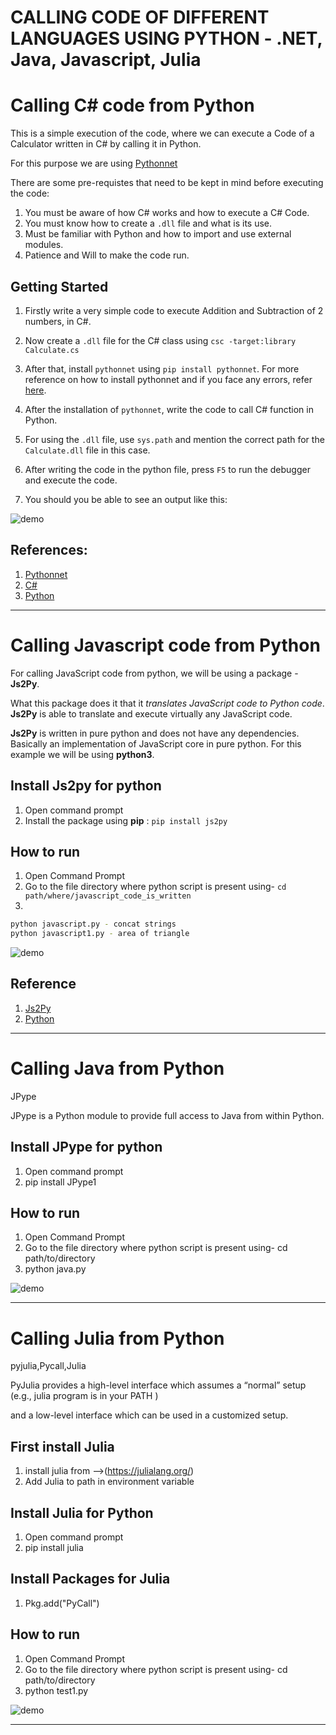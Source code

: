 # CALLING CODE OF DIFFERENT LANGUAGES USING PYTHON - .NET, Java, Javascript, Julia


# Calling C# code from Python

This is a simple execution of the code, where we can execute a Code of a Calculator written in C# by calling it in Python.

For this purpose we are using [Pythonnet](https://github.com/pythonnet)

There are some pre-requistes that need to be kept in mind before executing the code:

1. You must be aware of how C# works and how to execute a C# Code.
2. You must know how to create a `.dll` file and what is its use.
3. Must be familiar with Python and how to import and use external modules.
4. Patience and Will to make the code run.

## Getting Started

1. Firstly write a very simple code to execute Addition and Subtraction of 2 numbers, in C#.

2. Now create a `.dll` file for the C# class using `csc -target:library Calculate.cs`

3. After that, install `pythonnet` using `pip install pythonnet`. For more reference on how to install pythonnet and if you face any errors, refer [here](http://pythonnet.github.io/).

4. After the installation of `pythonnet`, write the code to call C# function in Python.

5. For using the `.dll` file, use `sys.path` and mention the correct path for the `Calculate.dll` file in this case.

6. After writing the code in the python file, press `F5` to run the debugger and execute the code.

7. You should you be able to see an output like this:


![demo](/images/output.png)


## References:

1. [Pythonnet](http://pythonnet.github.io/)
2. [C#](https://docs.microsoft.com/en-us/dotnet/csharp/)
3. [Python](https://www.python.org/) 

---

# Calling Javascript code from Python

For calling JavaScript code from python, we will be using a package - __Js2Py__.


What this package does it that it _translates JavaScript code to Python code_. __Js2Py__ is able to translate and execute virtually any JavaScript code.

__Js2Py__ is written in pure python and does not have any dependencies. Basically an implementation of JavaScript core in pure python. For this example we will be using __python3__.

## Install Js2py for python
1. Open command prompt
2. Install the package using __pip__ : `pip install js2py`

## How to run
1. Open Command Prompt
2. Go to the file directory where python script is present using-
   `cd path/where/javascript_code_is_written`
3. 
```bash
python javascript.py - concat strings
python javascript1.py - area of triangle
```


![demo](/images/javascriptoutput.PNG)

## Reference

1. [Js2Py](https://github.com/PiotrDabkowski/Js2Py)
2. [Python](https://www.python.org/)

---

# Calling Java from Python

JPype

JPype is a Python module to provide full access to Java from within Python.

## Install JPype for python

1. Open command prompt
2. pip install JPype1

## How to run

1. Open Command Prompt
2. Go to the file directory where python script is present using-
   cd path/to/directory
3. python java.py


![demo](/images/javaoutput.PNG)

---

# Calling Julia from Python

pyjulia,Pycall,Julia

PyJulia provides a high-level interface which assumes a “normal” setup (e.g., julia program is in your PATH ) 

and a low-level interface which can be used in a customized setup.

## First install Julia
1. install julia from -->(https://julialang.org/)
2. Add Julia to path in environment variable

## Install Julia for Python
1. Open command prompt
2. pip install julia

## Install Packages for Julia
1. Pkg.add("PyCall")

## How to run 
1. Open Command Prompt
2. Go to the file directory where python script is present using-
   cd path/to/directory
3. python test1.py


![demo](/images/juliaoutput.PNG)

---
